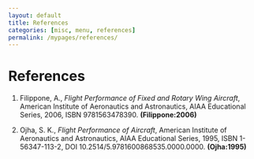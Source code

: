 ```yaml
---
layout: default
title: References
categories: [misc, menu, references]
permalink: /mypages/references/
---
```


# References

1.  Filippone, A., *Flight Performance of Fixed and Rotary Wing Aircraft*,
    American Institute of Aeronautics and Astronautics, AIAA Educational Series, 2006,
    ISBN 9781563478390. **(Filippone:2006)**

2.  Ojha, S. K., *Flight Performance of Aircraft*,
    American Institute of Aeronautics and Astronautics, AIAA Educational Series, 1995,
    ISBN 1-56347-113-2, DOI 10.2514/5.9781600868535.0000.0000. **(Ojha:1995)**

